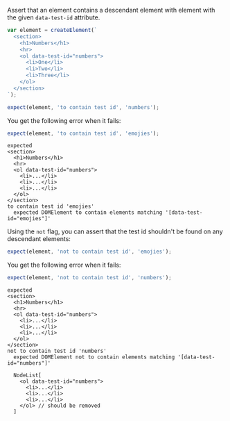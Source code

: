 Assert that an element contains a descendant element with element with the given `data-test-id`
attribute.

```js
var element = createElement(`
  <section>
    <h1>Numbers</h1>
    <hr>
    <ol data-test-id="numbers">
      <li>One</li>
      <li>Two</li>
      <li>Three</li>
    </ol>
  </section>
`);

expect(element, 'to contain test id', 'numbers');
```

You get the following error when it fails:

```js
expect(element, 'to contain test id', 'emojies');
```

```output
expected
<section>
  <h1>Numbers</h1>
  <hr>
  <ol data-test-id="numbers">
    <li>...</li>
    <li>...</li>
    <li>...</li>
  </ol>
</section>
to contain test id 'emojies'
  expected DOMElement to contain elements matching '[data-test-id="emojies"]'
```

Using the `not` flag, you can assert that the test id shouldn't be found on any
descendant elements:

```js
expect(element, 'not to contain test id', 'emojies');
```

You get the following error when it fails:

```js
expect(element, 'not to contain test id', 'numbers');
```

```output
expected
<section>
  <h1>Numbers</h1>
  <hr>
  <ol data-test-id="numbers">
    <li>...</li>
    <li>...</li>
    <li>...</li>
  </ol>
</section>
not to contain test id 'numbers'
  expected DOMElement not to contain elements matching '[data-test-id="numbers"]'

  NodeList[
    <ol data-test-id="numbers">
      <li>...</li>
      <li>...</li>
      <li>...</li>
    </ol> // should be removed
  ]
```
